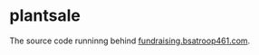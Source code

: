# plantsale
The source code runninng behind [fundraising.bsatroop461.com](http://fundraising.bsatroop461.com/).
